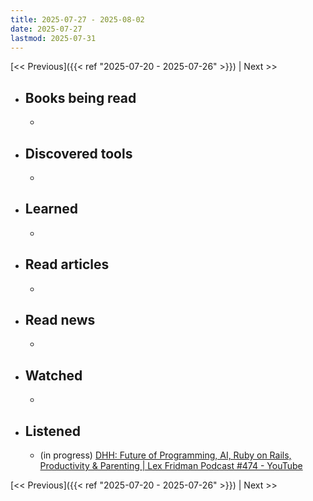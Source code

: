 ```yaml
---
title: 2025-07-27 - 2025-08-02
date: 2025-07-27
lastmod: 2025-07-31
---
```


[<< Previous]({{< ref "2025-07-20 - 2025-07-26" >}}) | Next >>

- ## Books being read
  -

- ## Discovered tools
  -

- ## Learned
  -

- ## Read articles
  -

- ## Read news
  -

- ## Watched
  -

- ## Listened
  - (in progress) [DHH: Future of Programming, AI, Ruby on Rails, Productivity & Parenting | Lex Fridman Podcast #474 - YouTube](https://www.youtube.com/watch?v=vagyIcmIGOQ)

[<< Previous]({{< ref "2025-07-20 - 2025-07-26" >}}) | Next >>

